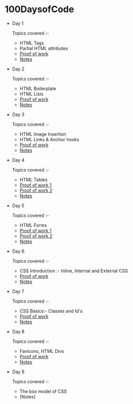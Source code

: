 # 100DaysofCode

- Day 1
    
    Topics covered :- 

    - HTML Tags
    - Partial HTML attributes
    - [Proof of work](https://codepen.io/GeekGuy-29/pen/RwJyRxq)
    - [Notes](https://github.com/GeekGuy-29/100DaysofCode/blob/main/Notes/D1%20Notes)

- Day 2
    
    Topics covered :- 

    - HTML Boilerplate
    - HTML Lists
    - [Proof of work](https://codepen.io/GeekGuy-29/pen/gOKzqZv)
    - [Notes](https://github.com/GeekGuy-29/100DaysofCode/blob/main/Notes/D2%20Notes)

- Day 3
    
    Topics covered :- 

    - HTML Image Insertion
    - HTML Links & Anchor hooks
    - [Proof of work](https://github.com/GeekGuy-29/100DaysofCode/blob/main/Personal%20Profile/index.html)
    - [Notes](https://github.com/GeekGuy-29/100DaysofCode/blob/main/Notes/D3%20Notes)

- Day 4
    
    Topics covered :- 

    - HTML Tables
    - [Proof of work 1](https://github.com/GeekGuy-29/100DaysofCode/blob/main/100doc.html)
    - [Proof of work 2](https://github.com/GeekGuy-29/100DaysofCode/blob/main/Personal%20Profile/index.html)
    - [Notes](https://github.com/GeekGuy-29/100DaysofCode/blob/main/Notes/D4%20Notes)

- Day 5
    
    Topics covered :- 

    - HTML Forms
    - [Proof of work 1](https://github.com/GeekGuy-29/100DaysofCode/blob/main/Personal%20Profile/rmo.html)
    - [Proof of work 2](https://github.com/GeekGuy-29/100DaysofCode/blob/main/Personal%20Profile/index.html)
    - [Notes](https://github.com/GeekGuy-29/100DaysofCode/blob/main/Notes/D5%20Notes)
  
- Day 6
    
    Topics covered :- 

    - CSS Introduction :- Inline, Internal and External CSS
    - [Proof of work](https://github.com/GeekGuy-29/100DaysofCode/blob/main/Personal%20Profile/CSS/index.css)
    - [Notes](https://github.com/GeekGuy-29/100DaysofCode/blob/main/Notes/D6%20Notes)
    
- Day 7
    
    Topics covered :- 

    - CSS Basics:- Classes and Id's
    - [Proof of work](https://github.com/GeekGuy-29/100DaysofCode/blob/main/Personal%20Profile/CSS/index.css)
    - [Notes](https://github.com/GeekGuy-29/100DaysofCode/blob/main/Notes/D7%20Notes)

- Day 8
    
    Topics covered :- 

    - Favicons, HTML Divs
    - [Proof of work](https://github.com/GeekGuy-29/100DaysofCode/tree/main/Chiranjeev's%20Portfolio)
    - [Notes](https://github.com/GeekGuy-29/100DaysofCode/blob/main/Notes/D8%20Notes)

- Day 9
    
    Topics covered :- 

    - The box model of CSS
    - [Notes]


